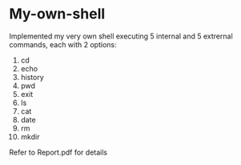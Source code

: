 # My-own-shell

Implemented my very own shell executing 5 internal and 5 extrernal commands, each with 2 options:
1) cd
2) echo
3) history
4) pwd
5) exit
6) ls
7) cat
8) date
9) rm
10) mkdir

Refer to Report.pdf for details
